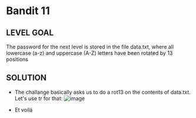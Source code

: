 # Bandit 11
 
## LEVEL GOAL

The password for the next level is stored in the file data.txt, where all lowercase (a-z) and uppercase (A-Z) letters have been rotated by 13 positions

## SOLUTION

- The challange basically asks us to do a rot13 on the contents of data.txt. Let's use tr for that: 
  ![image](https://user-images.githubusercontent.com/44790709/202816335-7f44a337-aeb6-48ac-a594-f23dba3dc867.png)

- Et voilá
